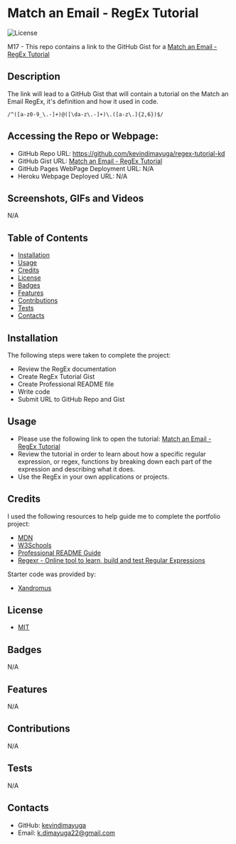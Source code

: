 # Match an Email - RegEx Tutorial

![License](https://img.shields.io/badge/license-MIT-blue)

M17 - This repo contains a link to the GitHub Gist for a [Match an Email - RegEx Tutorial](https://gist.github.com/kevindimayuga/1c7c485b39c53794f1ce712078d3bee2)

## Description

The link will lead to a GitHub Gist that will contain a tutorial on the Match an Email RegEx, it's definition and how it used in code.

```
/^([a-z0-9_\.-]+)@([\da-z\.-]+)\.([a-z\.]{2,6})$/
```

## Accessing the Repo or Webpage:

- GitHub Repo URL: https://github.com/kevindimayuga/regex-tutorial-kd
- GitHub Gist URL: [Match an Email - RegEx Tutorial](https://gist.github.com/kevindimayuga/1c7c485b39c53794f1ce712078d3bee2)
- GitHub Pages WebPage Deployment URL: N/A
- Heroku Webpage Deployed URL: N/A

## Screenshots, GIFs and Videos

N/A

## Table of Contents

- [Installation](#installation)
- [Usage](#usage)
- [Credits](#credits)
- [License](#license)
- [Badges](#badges)
- [Features](#features)
- [Contributions](#contributions)
- [Tests](#tests)
- [Contacts](#Contacts)

## Installation

The following steps were taken to complete the project:
- Review the RegEx documentation
- Create RegEx Tutorial Gist
- Create Professional README file
- Write code
- Submit URL to GitHub Repo and Gist

## Usage

- Please use the following link to open the tutorial: [Match an Email - RegEx Tutorial](https://gist.github.com/kevindimayuga/1c7c485b39c53794f1ce712078d3bee2)
- Review the tutorial in order to learn about how a specific regular expression, or regex, functions by breaking down each part of the expression and describing what it does.
- Use the RegEx in your own applications or projects.

## Credits

I used the following resources to help guide me to complete the portfolio project:

- [MDN](https://developer.mozilla.org/en-US/)
- [W3Schools](https://www.w3schools.com/)
- [Professional README Guide](https://coding-boot-camp.github.io/full-stack/github/professional-readme-guide)
- [Regexr - Online tool to learn, build and test Regular Expressions](https://regexr.com/)

Starter code was provided by:

- [Xandromus](https://github.com/coding-boot-camp/bug-free-goggles)

## License

- [MIT](https://opensource.org/license/mit/)

## Badges

N/A

## Features

N/A

## Contributions

N/A

## Tests

N/A

## Contacts

- GitHub: [kevindimayuga](https://github.com/kevindimayuga)
- Email: k.dimayuga22@gmail.com